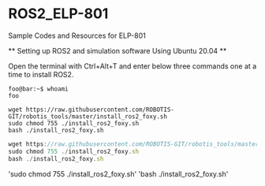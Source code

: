 # ROS2_ELP-801
Sample Codes and Resources for ELP-801

** Setting up ROS2 and simulation software Using Ubuntu 20.04 **

Open the terminal with Ctrl+Alt+T and enter below three commands one at a time to install ROS2.

```console
foo@bar:~$ whoami
foo
```

```console
wget https://raw.githubusercontent.com/ROBOTIS-GIT/robotis_tools/master/install_ros2_foxy.sh
sudo chmod 755 ./install_ros2_foxy.sh
bash ./install_ros2_foxy.sh
```

```js
wget https://raw.githubusercontent.com/ROBOTIS-GIT/robotis_tools/master/install_ros2_foxy.sh
sudo chmod 755 ./install_ros2_foxy.sh
bash ./install_ros2_foxy.sh

```


'sudo chmod 755 ./install_ros2_foxy.sh'
'bash ./install_ros2_foxy.sh'
